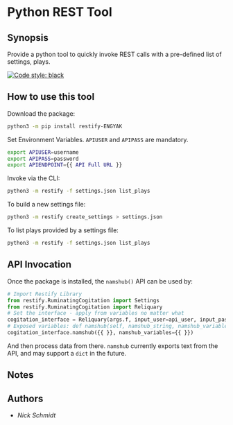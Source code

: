 # Python REST Tool

## Synopsis

Provide a python tool to quickly invoke REST calls with a pre-defined list of settings, plays.

[![Code style: black](https://img.shields.io/badge/code%20style-black-000000.svg)](https://github.com/psf/black)

## How to use this tool

Download the package:

```bash
python3 -m pip install restify-ENGYAK
```

Set Environment Variables. `APIUSER` and `APIPASS` are mandatory.

```bash
export APIUSER=username
export APIPASS=password
export APIENDPOINT={{ API Full URL }}
```

Invoke via the CLI:

```bash
python3 -m restify -f settings.json list_plays
```

To build a new settings file:

```bash
python3 -m restify create_settings > settings.json
```

To list plays provided by a settings file:

```bash
python3 -m restify -f settings.json list_plays
```

## API Invocation

Once the package is installed, the `namshub()` API can be used by:

```python
# Import Restify Library
from restify.RuminatingCogitation import Settings
from restify.RuminatingCogitation import Reliquary
# Set the interface - apply from variables no matter what
cogitation_interface = Reliquary(args.f, input_user=api_user, input_pass=api_pass)
# Exposed variables: def namshub(self, namshub_string, namshub_variables=False, namshub_dryrun=False):
cogitation_interface.namshub({{ }}, namshub_variables={{ }})
```

And then process data from there. 
`namshub` currently exports text from the API, and may support a `dict` in the future.

## Notes

## Authors

* *Nick Schmidt*
